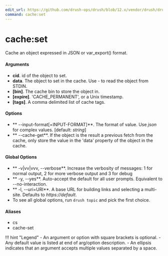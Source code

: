 ```yaml
---
edit_url: https://github.com/drush-ops/drush/blob/12.x/vendor/drush/drush/src/Commands/core/CacheCommands.php
command: cache:set
---
```

# cache:set

Cache an object expressed in JSON or var_export() format.

#### Arguments

- **cid**. id of the object to set.
- **data**. The object to set in the cache. Use - to read the object from STDIN.
- **[bin]**. The cache bin to store the object in.
- **[expire]**. 'CACHE_PERMANENT', or a Unix timestamp.
- **[tags]**. A comma delimited list of cache tags.

#### Options

- ** --input-format[=INPUT-FORMAT]**. The format of value. Use *json* for complex values. [default: *string*]
- ** --cache-get**. If the object is the result a previous fetch from the cache, only store the value in the 'data' property of the object in the cache.

#### Global Options

- ** -v|vv|vvv, --verbose**. Increase the verbosity of messages: 1 for normal output, 2 for more verbose output and 3 for debug
- ** -y, --yes**. Auto-accept the default for all user prompts. Equivalent to --no-interaction.
- ** -l, --uri=URI**. A base URL for building links and selecting a multi-site. Defaults to *https://default*.
- To see all global options, run <code>drush topic</code> and pick the first choice.

#### Aliases

- cs
- cache-set

!!! hint "Legend"
    - An argument or option with square brackets is optional.
    - Any default value is listed at end of arg/option description.
    - An ellipsis indicates that an argument accepts multiple values separated by a space.